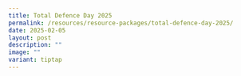 ```yaml
---
title: Total Defence Day 2025
permalink: /resources/resource-packages/total-defence-day-2025/
date: 2025-02-05
layout: post
description: ""
image: ""
variant: tiptap
---
```

